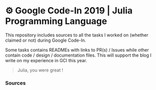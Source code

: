 # :gear: Google Code-In 2019 | Julia Programming Language

This repository includes sources to all the tasks I worked on (whether claimed or not) during Google Code-In.

Some tasks contains READMEs with links to PR(s) / Issues while other contain code / design / documentation files.
This will support the blog I write on my experience in GCI this year.

> Julia, you were great !

### Sources
